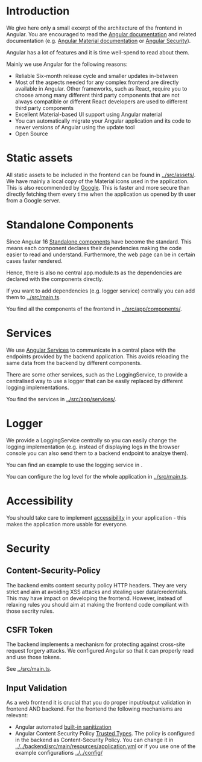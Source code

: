 # Introduction

We give here only a small excerpt of the architecture of the frontend in Angular. You are encouraged to read the [Angular documentation](https://angular.io/docs) and related documentation (e.g. [Angular Material documentation](https://material.angular.io/) or [Angular Security](https://angular.io/guide/security)).

Angular has a lot of features and it is time well-spend to read about them.

Mainly we use Angular for the following reasons:

- Reliable Six-month release cycle and smaller updates in-between
- Most of the aspects needed for any complex frontend are directly available in Angular. Other frameworks, such as React, require you to choose among many different third party components that are not always compatible or different React developers are used to different third party components
- Excellent Material-based UI support using Angular material
- You can automatically migrate your Angular application and its code to newer versions of Angular using the update tool
- Open Source

# Static assets

All static assets to be included in the frontend can be found in [../src/assets/](../src/assets/). We have mainly a local copy of the Material icons used in the application. This is also recommended by [Google](https://developers.google.com/fonts/docs/material_icons#setup_method_2_self_hosting). This is faster and more secure than directly fetching them every time when the application us opened by th user from a Google server.

# Standalone Components

Since Angular 16 [Standalone components](https://angular.io/guide/standalone-components) have become the standard. This means each component declares their dependencies making the code easier to read and understand. Furthermore, the web page can be in certain cases faster rendered.

Hence, there is also no central app.module.ts as the dependencies are declared with the components directly.

If you want to add dependencies (e.g. logger service) centrally you can add them to [../src/main.ts](../src/main.ts).

You find all the components of the frontend in [../src/app/components/](../src/app/components/).

# Services

We use [Angular Services](https://angular.io/guide/architecture-services) to communicate in a central place with the endpoints provided by the backend application. This avoids reloading the same data from the backend by different components.

There are some other services, such as the LoggingService, to provide a centralised way to use a logger that can be easily replaced by different logging implementations.

You find the services in [../src/app/services/](../src/app/services/).

# Logger

We provide a LoggingService centrally so you can easily change the logging implementation (e.g. instead of displaying logs in the browser console you can also send them to a backend endpoint to analzye them).

You can find an example to use the logging service in [](../src/app/components/inventory/inventory.component.ts).

You can configure the log level for the whole application in [../src/main.ts](../src/main.ts).

# Accessibility

You should take care to implement [accessibility](https://angular.io/guide/accessibility) in your application - this makes the application more usable for everyone.

# Security

## Content-Security-Policy

The backend emits content security policy HTTP headers. They are very strict and aim at avoiding XSS attacks and stealing user data/credentials. This may have impact on developing the frontend. However, instead of relaxing rules you should aim at making the frontend code compliant with those secrity rules.

## CSFR Token

The backend implements a mechanism for protecting against cross-site request forgery attacks. We configured Angular so that it can properly read and use those tokens.

See [../src/main.ts](../src/main.ts).

## Input Validation

As a web frontend it is crucial that you do proper input/output validation in frontend AND backend. For the frontend the following mechanisms are relevant:

- Angular automated [built-in sanitization](https://angular.io/guide/security#sanitization-example)
- Angular Content Security Policy [Trusted Types](https://angular.io/guide/security#enforcing-trusted-types). The policy is configured in the backend as Content-Security Policy. You can change it in [../../backend/src/main/resources/application.yml](../../backend/src/main/resources/application.yml) or if you use one of the example configurations [../../config/](../../config/)
